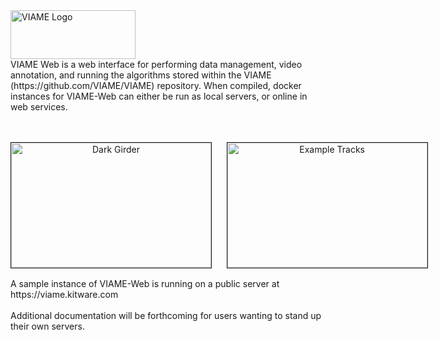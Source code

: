 
<img src="http://www.viametoolkit.org/wp-content/uploads/2016/08/viami_logo.png" alt="VIAME Logo" width="200" height="78">
<br>
VIAME Web is a web interface for performing data management, video annotation, and running the algorithms stored within
the VIAME (https://github.com/VIAME/VIAME) repository. When compiled, docker instances for VIAME-Web can either be run as
local servers, or online in web services.
<br>
<br>
<p align="center">
<br>
<nobr>
<img src="http://www.viametoolkit.org/wp-content/uploads/2019/11/girder-dark-example.png" alt="Dark Girder" width="320" height="200" border="1">
&nbsp;&nbsp;&nbsp;&nbsp;
<img src="http://www.viametoolkit.org/wp-content/uploads/2019/11/viame-web-prelim.png" alt="Example Tracks" width="320" height="200" border="1">
</nobr>
</p>
A sample instance of VIAME-Web is running on a public server at https://viame.kitware.com
<br>
<br>
Additional documentation will be forthcoming for users wanting to stand up their own servers.
